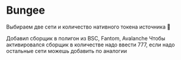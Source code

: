 # Bungee
Выбираем две сети и количество нативного токена источника 🫡

Добавил сборщик в полигон из BSC, Fantom, Avalanche 
Чтобы активировался сборщик в количестве надо ввести 777, если надо остальные сети можешь добавить по аналогии
